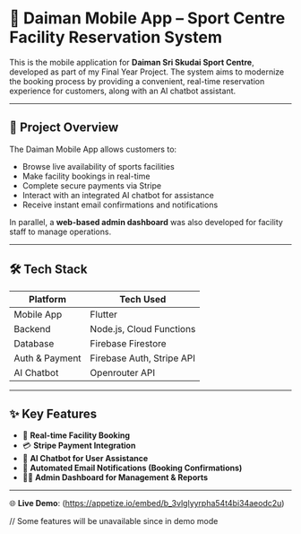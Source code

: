 # 🏸 Daiman Mobile App – Sport Centre Facility Reservation System

This is the mobile application for **Daiman Sri Skudai Sport Centre**, developed as part of my Final Year Project. The system aims to modernize the booking process by providing a convenient, real-time reservation experience for customers, along with an AI chatbot assistant.

---

## 📱 Project Overview

The Daiman Mobile App allows customers to:

- Browse live availability of sports facilities
- Make facility bookings in real-time
- Complete secure payments via Stripe
- Interact with an integrated AI chatbot for assistance
- Receive instant email confirmations and notifications

In parallel, a **web-based admin dashboard** was also developed for facility staff to manage operations.

---

## 🛠 Tech Stack

| Platform      | Tech Used                        |
|---------------|----------------------------------|
| Mobile App    | Flutter                          |
| Backend       | Node.js, Cloud Functions         |
| Database      | Firebase Firestore               |
| Auth & Payment| Firebase Auth, Stripe API        |
| AI Chatbot    | Openrouter API             |

---

## ✨ Key Features

- 📅 **Real-time Facility Booking**
- 💳 **Stripe Payment Integration**
- 🤖 **AI Chatbot for User Assistance**
- 📧 **Automated Email Notifications (Booking Confirmations)**
- 👨‍💻 **Admin Dashboard for Management & Reports**

---

🌐 **Live Demo**: (https://appetize.io/embed/b_3vlglyyrpha54t4bi34aeodc2u)

// Some features will be unavailable since in demo mode
